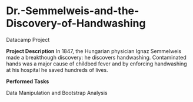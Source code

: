 # Dr.-Semmelweis-and-the-Discovery-of-Handwashing
Datacamp Project

**Project Description**
In 1847, the Hungarian physician Ignaz Semmelweis made a breakthough discovery: he discovers handwashing. Contaminated hands was a major cause of childbed fever and by enforcing handwashing at his hospital he saved hundreds of lives.

**Performed Tasks**

Data Manipulation and Bootstrap Analysis
